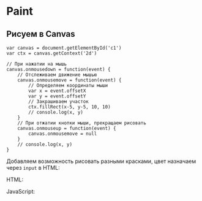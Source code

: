 # Paint
## Рисуем в Canvas

    var canvas = document.getElementById('c1')
    var ctx = canvas.getContext('2d')

    // При нажатии на мышь
    canvas.onmousedown = function(event) {
        // Отслеживаем движение мышью
        canvas.onmousemove = function(event) {
            // Определяем координаты мыши
            var x = event.offsetX
            var y = event.offsetY
            // Закрашиваем участок
            ctx.fillRect(x-5, y-5, 10, 10)
            // console.log(x, y)
        }
        // При отжатии кнопки мыши, прекращаем рисовать
        canvas.onmouseup = function(event) {
            canvas.onmousemove = null
        }
        // console.log(x, y)
    }

Добавляем возможность рисовать разными красками, цвет назначаем через `input` в HTML:

HTML:

    

JavaScript:

    
